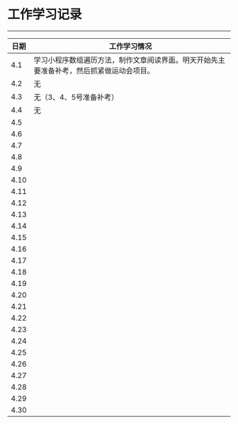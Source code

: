 ﻿# 工作学习记录

****
	
|日期|工作学习情况|
|---|---
|4.1|学习小程序数组遍历方法，制作文章阅读界面。明天开始先主要准备补考，然后抓紧做运动会项目。
|4.2|无
|4.3|无（3、4、5号准备补考）
|4.4|无
|4.5|
|4.6|
|4.7|
|4.8|
|4.9|
|4.10|
|4.11|
|4.12|
|4.13|
|4.14|
|4.15|
|4.16|
|4.17|
|4.18|
|4.19|
|4.20|
|4.21|
|4.22|
|4.23|
|4.24|
|4.25|
|4.26|
|4.27|
|4.28|
|4.29|
|4.30|

